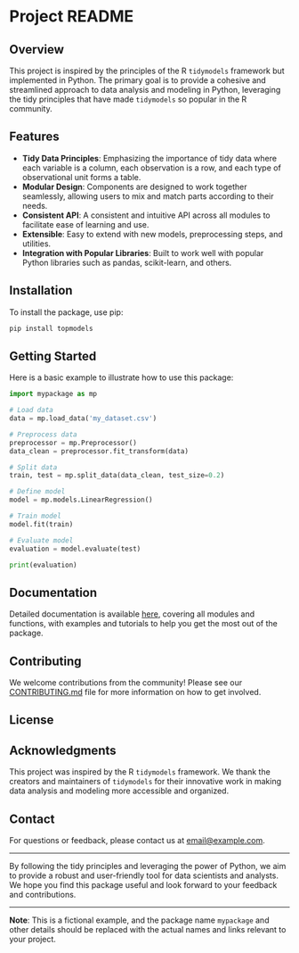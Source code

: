 # Project README

## Overview

This project is inspired by the principles of the R `tidymodels` framework but implemented in Python. The primary goal is to provide a cohesive and streamlined approach to data analysis and modeling in Python, leveraging the tidy principles that have made `tidymodels` so popular in the R community.

## Features

- **Tidy Data Principles**: Emphasizing the importance of tidy data where each variable is a column, each observation is a row, and each type of observational unit forms a table.
- **Modular Design**: Components are designed to work together seamlessly, allowing users to mix and match parts according to their needs.
- **Consistent API**: A consistent and intuitive API across all modules to facilitate ease of learning and use.
- **Extensible**: Easy to extend with new models, preprocessing steps, and utilities.
- **Integration with Popular Libraries**: Built to work well with popular Python libraries such as pandas, scikit-learn, and others.

## Installation

To install the package, use pip:

```bash
pip install topmodels
```

## Getting Started

Here is a basic example to illustrate how to use this package:

```python
import mypackage as mp

# Load data
data = mp.load_data('my_dataset.csv')

# Preprocess data
preprocessor = mp.Preprocessor()
data_clean = preprocessor.fit_transform(data)

# Split data
train, test = mp.split_data(data_clean, test_size=0.2)

# Define model
model = mp.models.LinearRegression()

# Train model
model.fit(train)

# Evaluate model
evaluation = model.evaluate(test)

print(evaluation)
```

## Documentation

Detailed documentation is available [here](https://link_to_docs.com), covering all modules and functions, with examples and tutorials to help you get the most out of the package.

## Contributing

We welcome contributions from the community! Please see our [CONTRIBUTING.md](CONTRIBUTING.md) file for more information on how to get involved.

## License



## Acknowledgments

This project was inspired by the R `tidymodels` framework. We thank the creators and maintainers of `tidymodels` for their innovative work in making data analysis and modeling more accessible and organized.

## Contact

For questions or feedback, please contact us at [email@example.com](mailto:email@example.com).

---

By following the tidy principles and leveraging the power of Python, we aim to provide a robust and user-friendly tool for data scientists and analysts. We hope you find this package useful and look forward to your feedback and contributions.

---

**Note**: This is a fictional example, and the package name `mypackage` and other details should be replaced with the actual names and links relevant to your project.